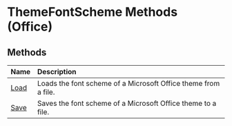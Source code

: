 
# ThemeFontScheme Methods (Office)

## Methods



|**Name**|**Description**|
|:-----|:-----|
|[Load](a9ac928e-904f-70bd-1e96-932243204d73.md)|Loads the font scheme of a Microsoft Office theme from a file.|
|[Save](4adbeac7-b5cf-327e-f999-4dd2d721755d.md)|Saves the font scheme of a Microsoft Office theme to a file.|
